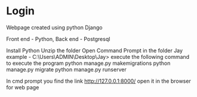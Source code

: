 # Login
Webpage created using python Django

Front end - Python,
Back end - Postgresql

Install Python
Unzip the folder
Open Command Prompt in the folder Jay example - C:\Users\ADMIN\Desktop\Jay> 
execute the following command to execute the program
python manage.py makemigrations
python manage.py migrate
python manage.py runserver


In cmd prompt you find the link http://127.0.0.1:8000/ open it in the browser for web page
